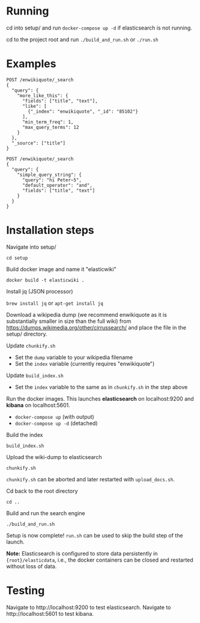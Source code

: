 Running
===
cd into setup/ and run `docker-compose up -d` if elasticsearch is not running.

cd to the project root and run `./build_and_run.sh` or `./run.sh`

Examples
===
```
POST /enwikiquote/_search
{
  "query": {
    "more_like_this": {
      "fields": ["title", "text"],
      "like": [
        {"_index": "enwikiquote", "_id": "85102"}
      ],
      "min_term_freq": 1,
      "max_query_terms": 12
    }
  },
  "_source": ["title"]
}

POST /enwikiquote/_search
{
  "query": {
    "simple_query_string": {
      "query": "hi Peter~5",
      "default_operator": "and",
      "fields": ["title", "text"]
    }
  }
}
```

Installation steps
====

Navigate into setup/

`cd setup`

Build docker image and name it "elasticwiki"

`docker build -t elasticwiki .`

Install jq (JSON processor)

`brew install jq` or `apt-get install jq`

Download a wikipedia dump (we recommend enwikiquote as it is substantially smaller in size than the full wiki) from https://dumps.wikimedia.org/other/cirrussearch/ and place the file in the setup/ directory.

Update `chunkify.sh`
- Set the `dump` variable to your wikipedia filename
- Set the `index` variable (currently requires "enwikiquote")

Update `build_index.sh`
- Set the `index` variable to the same as in `chunkify.sh` in the step above

Run the docker images. This launches **elasticsearch** on localhost:9200 and **kibana** on localhost:5601.
- `docker-compose up` (with output)
- `docker-compose up -d` (detached)

Build the index

`build_index.sh`

Upload the wiki-dump to elasticsearch

`chunkify.sh`

`chunkify.sh` can be aborted and later restarted with `upload_docs.sh`.

Cd back to the root directory

`cd ..`

Build and run the search engine

`./build_and_run.sh`

Setup is now complete! `run.sh` can be used to skip the build step of the launch.

**Note:** Elasticsearch is configured to store data persistently in `{root}/elasticdata`, i.e., the docker containers can be closed and restarted without loss of data.

Testing
====
Navigate to http://localhost:9200 to test elasticsearch. Navigate to http://localhost:5601 to test kibana.
